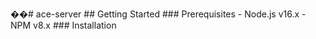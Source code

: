 ��#   a c e - s e r v e r 
 
 
 
 # #   G e t t i n g   S t a r t e d 
 
 
 
 # # #   P r e r e q u i s i t e s 
 
 
 
 -   N o d e . j s   v 1 6 . x 
 
 -   N P M   v 8 . x 
 
 
 
 # # #   I n s t a l l a t i o n 
 
 
